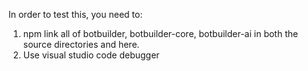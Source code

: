 In order to test this, you need to:
1) npm link all of botbuilder, botbuilder-core, botbuilder-ai in both the source directories and here.
2) Use visual studio code debugger
